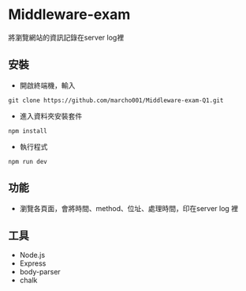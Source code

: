 # Middleware-exam

將瀏覽網站的資訊記錄在server log裡

## 安裝

- 開啟終端機，輸入
```
git clone https://github.com/marcho001/Middleware-exam-Q1.git
```
- 進入資料夾安裝套件
```
npm install
```
- 執行程式
```
npm run dev
```

## 功能
- 瀏覽各頁面，會將時間、method、位址、處理時間，印在server log 裡


## 工具
- Node.js
- Express
- body-parser
- chalk